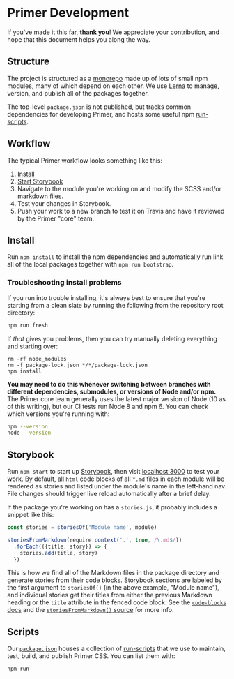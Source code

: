 # Primer Development

If you've made it this far, **thank you**! We appreciate your contribution, and hope that this document helps you along the way.

## Structure
The project is structured as a [monorepo] made up of lots of small npm modules, many of which depend on each other. We use [Lerna] to manage, version, and publish all of the packages together.

The top-level `package.json` is not published, but tracks common dependencies for developing Primer, and hosts some useful npm [run-scripts](#scripts).

## Workflow
The typical Primer workflow looks something like this:

1. [Install](#install)
2. [Start Storybook](#storybook)
3. Navigate to the module you're working on and modify the SCSS and/or markdown files.
4. Test your changes in Storybook.
5. Push your work to a new branch to test it on Travis and have it reviewed by the Primer "core" team.

## Install
Run `npm install` to install the npm dependencies and automatically run link all of the local packages together with `npm run bootstrap`.

### Troubleshooting install problems
If you run into trouble installing, it's always best to ensure that you're starting from a clean slate by running the following from the repository root directory:

```sh
npm run fresh
```

If _that_ gives you problems, then you can try manually deleting everything and starting over:

```
rm -rf node_modules
rm -f package-lock.json */*/package-lock.json
npm install
```

**You may need to do this whenever switching between branches with different dependencies, submodules, or versions of Node and/or npm.** The Primer core team generally uses the latest major version of Node (10 as of this writing), but our CI tests run Node 8 and npm 6. You can check which versions you're running with:

```sh
npm --version
node --version
```

## Storybook
Run `npm start` to start up [Storybook], then visit [localhost:3000](http://localhost:3000) to test your work. By default, all `html` code blocks of all `*.md` files in each module will be rendered as stories and listed under the module's name in the left-hand nav. File changes should trigger live reload automatically after a brief delay.

If the package you're working on has a `stories.js`, it probably includes a snippet like this:

```js
const stories = storiesOf('Module name', module)

storiesFromMarkdown(require.context('.', true, /\.md$/))
  .forEach(({title, story}) => {
    stories.add(title, story)
  })
```

This is how we find all of the Markdown files in the package directory and generate stories from their code blocks. Storybook sections are labeled by the first argument to `storiesOf()` (in the above example, "Module name"), and individual stories get their titles from either the previous Markdown heading or the `title` attribute in the fenced code block. See the [`code-blocks` docs](https://npmjs.com/package/code-blocks) and the [`storiesFromMarkdown()` source](./.storybook/lib/storiesFromMarkdown.js) for more info.

## Scripts
Our [`package.json`](package.json) houses a collection of [run-scripts] that we use to maintain, test, build, and publish Primer CSS. You can list them with:

```sh
npm run
```


[monorepo]: https://github.com/babel/babel/blob/master/doc/design/monorepo.md
[Lerna]: https://github.com/lerna/lerna
[run-scripts]: https://docs.npmjs.com/cli/run-script
[Storybook]: https://storybook.js.org/
[npx]: https://www.npmjs.com/package/npx
